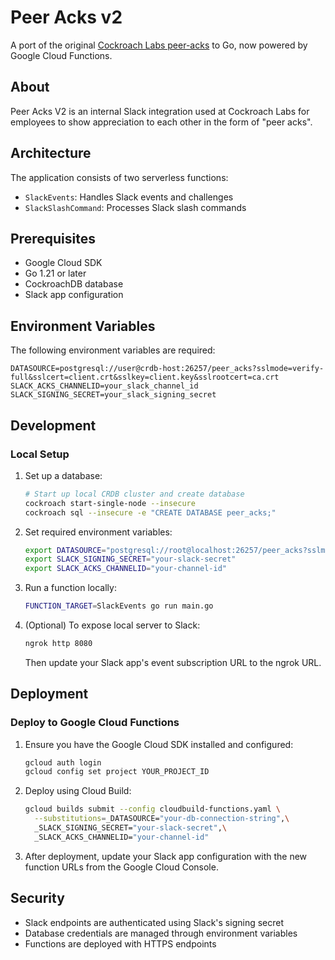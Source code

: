 # Peer Acks v2

A port of the original [Cockroach Labs peer-acks](https://github.com/andreimatei/peer-ack) to Go, now powered by Google Cloud Functions.

## About

Peer Acks V2 is an internal Slack integration used at Cockroach Labs for employees to show appreciation to each other in the form of "peer acks".

## Architecture

The application consists of two serverless functions:

- `SlackEvents`: Handles Slack events and challenges
- `SlackSlashCommand`: Processes Slack slash commands

## Prerequisites

- Google Cloud SDK
- Go 1.21 or later
- CockroachDB database
- Slack app configuration

## Environment Variables

The following environment variables are required:

```
DATASOURCE=postgresql://user@crdb-host:26257/peer_acks?sslmode=verify-full&sslcert=client.crt&sslkey=client.key&sslrootcert=ca.crt
SLACK_ACKS_CHANNELID=your_slack_channel_id
SLACK_SIGNING_SECRET=your_slack_signing_secret
```

## Development

### Local Setup

1. Set up a database:
   ```bash
   # Start up local CRDB cluster and create database
   cockroach start-single-node --insecure
   cockroach sql --insecure -e "CREATE DATABASE peer_acks;"
   ```

2. Set required environment variables:
   ```bash
   export DATASOURCE="postgresql://root@localhost:26257/peer_acks?sslmode=disable"
   export SLACK_SIGNING_SECRET="your-slack-secret"
   export SLACK_ACKS_CHANNELID="your-channel-id"
   ```

3. Run a function locally:
   ```bash
   FUNCTION_TARGET=SlackEvents go run main.go
   ```

4. (Optional) To expose local server to Slack:
   ```bash
   ngrok http 8080
   ```
   Then update your Slack app's event subscription URL to the ngrok URL.

## Deployment

### Deploy to Google Cloud Functions

1. Ensure you have the Google Cloud SDK installed and configured:
   ```bash
   gcloud auth login
   gcloud config set project YOUR_PROJECT_ID
   ```

2. Deploy using Cloud Build:
   ```bash
   gcloud builds submit --config cloudbuild-functions.yaml \
     --substitutions=_DATASOURCE="your-db-connection-string",\
     _SLACK_SIGNING_SECRET="your-slack-secret",\
     _SLACK_ACKS_CHANNELID="your-channel-id"
   ```

3. After deployment, update your Slack app configuration with the new function URLs from the Google Cloud Console.

## Security

- Slack endpoints are authenticated using Slack's signing secret
- Database credentials are managed through environment variables
- Functions are deployed with HTTPS endpoints